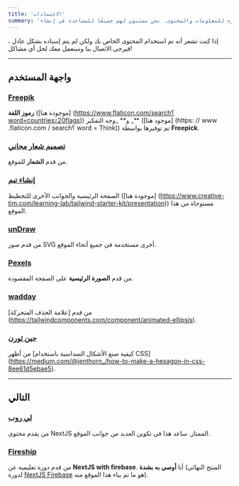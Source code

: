 ```yaml
---
title: 'الاعتمادات'
summary: 'يحتوي هذا الموقع على العديد من الأشخاص الذين يجب شكرهم على مصادره للمعلومات والمحتوى. نحن ممتنون لهم جميعًا للمساعدة في إنشاء Symput.'
---
```


إذا كنت تشعر أنه تم استخدام المحتوى الخاص بك ولكن لم يتم إسناده بشكل عادل ، فيرجى الاتصال بنا وسنعمل معك لحل أي مشاكل!

---

## واجهة المستخدم

### [Freepik](https://www.freepik.com/)

**رموز اللغة** ([موجودة هنا] (https://www.flaticon.com/search؟word=countries٪20flags)) و** _وجه التفكير _** ([موجود هنا] (https: // www .flaticon.com / search؟ word = Think)) تم توفيرها بواسطة **Freepick**.

### [تصميم شعار مجاني](https://www.freelogodesign.org/)

من قدم **الشعار** للموقع.

### [إنشاء تيم](https://www.creative-tim.com/)

الصفحة الرئيسية والجوانب الأخرى للتخطيط ([موجودة هنا] (https://www.creative-tim.com/learning-lab/tailwind-starter-kit/presentation)) مستوحاة من هذا الموقع.

### [unDraw](https://undraw.co/)

من قدم صور SVG أخرى مستخدمة في جميع أنحاء الموقع.

### [Pexels](https://www.pexels.com/)

من قدم **الصورة الرئيسية** على الصفحة المقصودة.

### [wadday](https://tailwindcomponents.com/u/wadday)

من قدم [علامة الحذف المتحركة] (https://tailwindcomponents.com/component/animated-ellipsis).

### [جين ثورن](https://medium.com/@jenthorn_)

من أظهر [كيفية صنع الأشكال السداسية باستخدام CSS] (https://medium.com/@jenthorn_/how-to-make-a-hexagon-in-css-8ee61d5ebae5).

---

## التالي

### [لي روب](https://leerob.io/)

من يقدم محتوى NextJS الممتاز. ساعد هذا في تكوين العديد من جوانب الموقع.

### [Fireship](https://fireship.io/)

من قدم دورة تعليمية عن **NextJS with firebase**. أنا **أوصي به بشدة** (المنتج النهائي لدورة [NextJS Firebase](https://fireship.io/courses/react-next-firebase/) هو ما تم بناء هذا الموقع منه).
